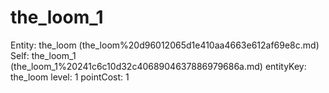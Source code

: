 # the_loom_1

Entity: the_loom (the_loom%20d96012065d1e410aa4663e612af69e8c.md)
Self: the_loom_1 (the_loom_1%20241c6c10d32c4068904637886979686a.md)
entityKey: the_loom
level: 1
pointCost: 1

[](Untitled%20811b2982e09e4983977d1f40c2d48b83.md)